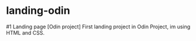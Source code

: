 # landing-odin
#1 Landing page [Odin project] 
First landing project in Odin Project, im using HTML and CSS.